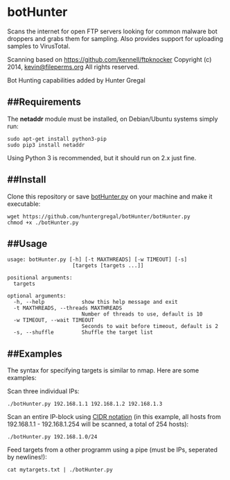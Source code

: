 # botHunter
Scans the internet for open FTP servers looking for common malware bot droppers and grabs them for sampling. Also provides support for uploading samples to VirusTotal.

Scanning based on https://github.com/kennell/ftpknocker 
Copyright (c) 2014, kevin@fileperms.org All rights reserved.

Bot Hunting capabilities added by Hunter Gregal

##Requirements
------------

The **netaddr** module must be installed, on Debian/Ubuntu systems simply run:

```
sudo apt-get install python3-pip
sudo pip3 install netaddr
```

Using Python 3 is recommended, but it should run on 2.x just fine.

##Install
-------

Clone this repository or save <a href="https://github.com/huntergregal/botHunter/botHunter.py">botHunter.py</a> on your machine and make it executable:

```
wget https://github.com/huntergregal/botHunter/botHunter.py
chmod +x ./botHunter.py
```

##Usage
-----

```
usage: botHunter.py [-h] [-t MAXTHREADS] [-w TIMEOUT] [-s]
                     [targets [targets ...]]

positional arguments:
  targets

optional arguments:
  -h, --help            show this help message and exit
  -t MAXTHREADS, --threads MAXTHREADS
                        Number of threads to use, default is 10
  -w TIMEOUT, --wait TIMEOUT
                        Seconds to wait before timeout, default is 2
  -s, --shuffle         Shuffle the target list
```

##Examples
--------

The syntax for specifying targets is similar to nmap. Here are some examples:

Scan three individual IPs:
```
./botHunter.py 192.168.1.1 192.168.1.2 192.168.1.3
```

Scan an entire IP-block using <a href="http://en.wikipedia.org/wiki/Classless_Inter-Domain_Routing#CIDR_notation">CIDR notation</a> (in this example, all hosts from 192.168.1.1 - 192.168.1.254 will be scanned, a total of 254 hosts):
```
./botHunter.py 192.168.1.0/24
```

Feed targets from a other programm using a pipe (must be IPs, seperated by newlines!): 
```
cat mytargets.txt | ./botHunter.py
```



